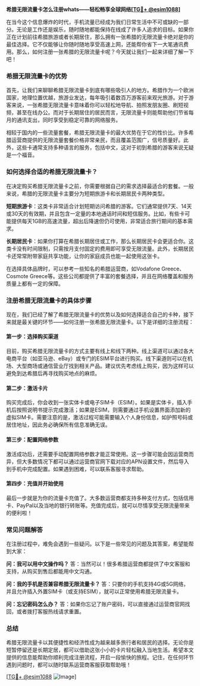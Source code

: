 **希腊无限流量卡怎么注册whats——轻松畅享全球网络[[TG💪+ @esim1088](https://t.me/s/esim1088)]**

在当今这个信息爆炸的时代，手机流量已经成为我们日常生活中不可或缺的一部分。无论是工作还是娱乐，随时随地都能保持在线成了许多人追求的目标。如果你正在计划前往希腊旅游或者长期居住，那么拥有一张希腊的无限流量卡绝对是你的最佳选择。它不仅能够让你随时随地享受高速上网，还能帮你省下一大笔通讯费用。那么，如何注册一张希腊的无限流量卡呢？今天就让我们一起来详细了解一下吧！

### 希腊无限流量卡的优势

首先，让我们来聊聊希腊无限流量卡到底有哪些吸引人的地方。希腊作为一个欧洲国家，地理位置优越，旅游业发达，每年吸引着数百万游客前来观光旅游。对于游客来说，一张希腊无限流量卡意味着你可以轻松地导航、拍照发朋友圈、刷短视频，甚至在线办公。而对于长期居住的居民而言，无限流量卡则能帮助他们节省每月的通讯支出，同时享受到稳定可靠的网络服务。

相较于国内的一些流量套餐，希腊无限流量卡的最大优势在于它的性价比。许多希腊运营商提供的无限流量套餐价格非常亲民，而且覆盖范围广，信号质量好。此外，这些卡通常支持多种语言的服务，包括中文，这对于初到希腊的游客来说无疑是一个福音。

### 如何选择合适的希腊无限流量卡？

在决定购买希腊无限流量卡之前，你需要根据自己的需求选择最适合的套餐。一般来说，希腊的无限流量卡主要分为短期旅游卡和长期居民卡两种类型。

**短期旅游卡**：这类卡非常适合计划短期访问希腊的游客。它们通常提供7天、14天或30天的有效期，并且包含一定量的本地通话时间和短信服务。比如，有些卡可能提供每天1GB的高速流量，超出后降速但仍可使用，非常适合旅行期间的基本需求。

**长期居民卡**：如果你打算在希腊长期居住或工作，那么长期居民卡会更适合你。这类卡没有时间限制，只需按月支付固定的费用即可享受无限流量。此外，长期居民卡还常常附带家庭共享功能，让你的家庭成员也能一起使用这张卡。

在选择具体品牌时，可以参考一些知名的希腊运营商，如Vodafone Greece、Cosmote Greece等。这些公司都提供了丰富的套餐选择，并且在网络覆盖和服务质量上都有一定的保障。

### 注册希腊无限流量卡的具体步骤

现在，我们已经了解了希腊无限流量卡的优势以及如何选择适合自己的卡种，接下来就是最关键的环节——如何注册一张希腊无限流量卡。以下是详细的注册流程：

#### 第一步：选择购买渠道
目前，购买希腊无限流量卡的方式主要有线上和线下两种。线上渠道可以通过各大电商平台（如亚马逊、eBay）或专门的ESIM平台进行购买。线下渠道则可以在机场、大型商场或通信营业厅找到相关产品。建议优先考虑线上购买，因为这样可以避免到达希腊后再寻找购买地点的麻烦。

#### 第二步：激活卡片
购买完成后，你会收到一张实体卡或电子SIM卡（ESIM）。如果是实体卡，插入手机后按照说明书提示完成激活；如果是ESIM，则需要通过手机设置界面添加新的虚拟SIM卡。需要注意的是，激活过程可能需要输入个人身份信息，如护照号码或居住地址，因此务必确保所有信息准确无误。

#### 第三步：配置网络参数
激活成功后，还需要手动配置网络参数才能正常使用。这一步骤可能会因运营商而异，但大多数情况下都可以通过运营商官网下载对应的APN设置文件，然后导入到手机中完成配置。如果遇到困难，可以联系客服寻求帮助。

#### 第四步：充值并开始使用
最后一步就是为你的流量卡充值了。大多数运营商都支持多种支付方式，包括信用卡、PayPal以及当地的银行转账等。充值完成后，就可以尽情享受无限流量带来的便利啦！

### 常见问题解答

在注册过程中，难免会遇到一些疑问。以下是一些常见的问题及其答案，希望能帮到大家：

**问：我可以用中文操作吗？**
答：当然可以！很多希腊运营商都提供了中文客服和支持，从购买到售后都能用中文沟通。

**问：我的手机是否兼容希腊无限流量卡？**
答：只要你的手机支持4G或5G网络，并且允许插入外置SIM卡（或支持ESIM），就可以正常使用希腊无限流量卡。

**问：忘记密码怎么办？**
答：如果你忘记了账户密码，可以直接通过运营商官网找回，或者拨打客服热线请求重置。

### 总结

希腊无限流量卡以其便捷性和经济性成为越来越多旅行者和居民的选择。无论你是短暂停留还是长期定居，都可以借助这张小小的卡片轻松融入当地生活。希望本文提供的信息能帮助你顺利完成注册流程，开启一段愉快的旅程。记住，在任何环节遇到问题时，都可以随时联系运营商客服获取帮助哦！

[[TG💪+ @esim1088](https://t.me/s/esim1088) ![Image](https://i.postimg.cc/4NQfJmqS/Snipaste-2025-05-13-00-14-12.png)]